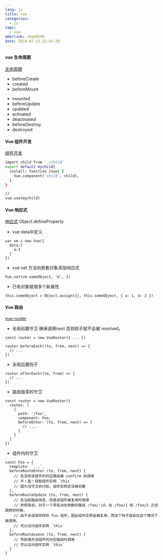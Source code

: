 ```yaml
---
lang: js
title: vue 
categories:
  - js
tags:
  - vue
abbrlink: c0add594
date: 2019-07-13 22:42:29
---
```

#### vue 生命周期
[生命周期](https://cn.vuejs.org/v2/guide/instance.html#%E7%94%9F%E5%91%BD%E5%91%A8%E6%9C%9F%E5%9B%BE%E7%A4%BA)
+ beforeCreate
+ created
+ beforeMount
<!--more-->
+ mounted
+ beforeUpdate
+ updated
+ activated
+ deactivated
+ beforeDestroy
+ destroyed

#### Vue 组件开发
[组件开发](https://cn.vuejs.org/v2/guide/components-registration.html)

```bash
import child from './child'
export default mychild{
  install: function (Vue) {
    Vue.component('child', child),
  }
}

// 
vue.use(mychild)
```
#### Vue 响应式 
[响应式](https://cn.vuejs.org/v2/guide/reactivity.html) Object.defineProperty
 
+ vue data中定义
```
var vm = new Vue({
  data:{
    a:1
  }
})
```
+ vue set 方法向嵌套对象添加响应式
```
Vue.set(vm.someObject, 'b', 2)
```
+ 已有对象赋值多个新属性
```
this.someObject = Object.assign({}, this.someObject, { a: 1, b: 2 })
```
#### Vue 路由
[vue-router](https://router.vuejs.org/)

+ 全局前置守卫 确保调用next 否则钩子就不会被 resolved。
```
const router = new VueRouter({ ... })

router.beforeEach((to, from, next) => {
  // ...
})
```
+ 全局后置钩子
```
router.afterEach((to, from) => {
  // ...
})
```
+ 路由独享的守卫
```
const router = new VueRouter({
  routes: [
    {
      path: '/foo',
      component: Foo,
      beforeEnter: (to, from, next) => {
        // ...
      }
    }
  ]
})
```
+ 组件内的守卫
```
const Foo = {
  template: `...`,
  beforeRouteEnter (to, from, next) {
    // 在渲染该组件的对应路由被 confirm 前调用
    // 不！能！获取组件实例 `this`
    // 因为当守卫执行前，组件实例还没被创建
  },
  beforeRouteUpdate (to, from, next) {
    // 在当前路由改变，但是该组件被复用时调用
    // 举例来说，对于一个带有动态参数的路径 /foo/:id，在 /foo/1 和 /foo/2 之间跳转的时候，
    // 由于会渲染同样的 Foo 组件，因此组件实例会被复用。而这个钩子就会在这个情况下被调用。
    // 可以访问组件实例 `this`
  },
  beforeRouteLeave (to, from, next) {
    // 导航离开该组件的对应路由时调用
    // 可以访问组件实例 `this`
  }
}
```
